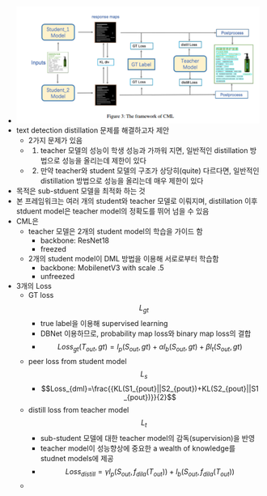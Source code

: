 - ![image.png](../assets/image_1671437402438_0.png)
- text detection distillation 문제를 해결하고자 제안
	- 2가지 문제가 있음
	- 1) teacher 모델의 성능이 학생 성능과 가까워 지면, 일반적인 distillation 방법으로 성능을 올리는데 제한이 있다
	- 2) 만약 teacher와 student 모델의 구조가 상당히(quite) 다르다면, 일반적인 distillation 방법으로 성능을 올리는데 매우 제한이 있다
- 목적은 sub-stduent 모델을 최적화 하는 것
- 본 프레임워크는 여러 개의 student와 teacher 모델로 이뤄지며, distillation 이후 stduent model은 teacher model의 정확도를 뛰어 넘을 수 있음
- CML은
	- teacher 모델은 2개의 student model의 학습을 가이드 함
		- backbone: ResNet18
		- freezed
	- 2개의 student model이 DML 방법을 이용해 서로로부터 학습함
		- backbone: MobilenetV3 with scale .5
		- unfreezed
- 3개의 Loss
	- GT loss $$L_{gt}$$
		- true label을 이용해 supervised learning
		- DBNet 이용하므로, probability map loss와 binary map loss의 결합
		- $$Loss_{gt}(T_{out},gt)=l_p(S_{out},gt)+{\alpha}l_b(S_{out},gt)+{\beta}l_t(S_{out},gt)$$
	- peer loss from student model $$L_s$$
		- $$Loss_{dml}=\frac{{KL(S1_{pout}||S2_{pout})+KL(S2_{pout}||S1_{pout})}}{2}$$
	- distill loss from teacher model $$L_t$$
		- sub-student 모델에 대한 teacher model의 감독(supervision)을 반영
		- teacher model이 성능향상에 중요한 a wealth of knowledge를 studnet models에 제공
		- $$Loss_{distill}={\gamma}l_p(S_{out},f_{dila}(T_{out}))+l_b(S_{out},f_{dila}(T_{out}))$$
	-